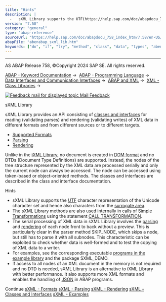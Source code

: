 ```yaml
---
title: "Hints"
description: |
  -   sXML Library supports the UTF(https://help.sap.com/doc/abapdocu_758_index_htm/7.58/en-US/abenutf_glosry.htm 'Glossary Entry') character representation of the Unicode character set and hence also characters from the surrogate area(https://help.sap.com/doc/abapdocu_758_index_htm/7.58/en-US/abe
version: "7.58"
category: "general"
type: "abap-reference"
sourceUrl: "https://help.sap.com/doc/abapdocu_758_index_htm/7.58/en-US/abenabap_sxml_lib.htm"
abapFile: "abenabap_sxml_lib.htm"
keywords: ["do", "if", "try", "method", "class", "data", "types", "abenabap", "sxml", "lib"]
---
```


* * *

AS ABAP Release 758, ©Copyright 2024 SAP SE. All rights reserved.

[ABAP - Keyword Documentation](https://help.sap.com/doc/abapdocu_758_index_htm/7.58/en-US/abenabap.htm) →  [ABAP - Programming Language](https://help.sap.com/doc/abapdocu_758_index_htm/7.58/en-US/abenabap_reference.htm) →  [Data Interfaces and Communication Interfaces](https://help.sap.com/doc/abapdocu_758_index_htm/7.58/en-US/abenabap_data_communication.htm) →  [ABAP and XML](https://help.sap.com/doc/abapdocu_758_index_htm/7.58/en-US/abenabap_xml.htm) →  [XML - Class Libraries](https://help.sap.com/doc/abapdocu_758_index_htm/7.58/en-US/abenabap_xml_libs.htm) → 

 [![](Mail.gif?object=Mail.gif "Feedback mail for displayed topic") Mail Feedback](mailto:f1_help@sap.com?subject=Feedback%20on%20ABAP%20Documentation&body=Document:%20sXML%20Library%2C%20ABENABAP_SXML_LIB%2C%20758%0D%0A%0D%0AError:%0D%0A%0D%0A%0D%0A%0D%0ASuggestion%20for%20improvement:)

sXML Library

sXML Library provides an API consisting of [classes and interfaces](https://help.sap.com/doc/abapdocu_758_index_htm/7.58/en-US/abenabap_sxml_lib_object_types.htm) for reading (validating parses) and rendering (validating writes) of XML data in different formats and from different sources or to different targets.

-   [Supported Formats](https://help.sap.com/doc/abapdocu_758_index_htm/7.58/en-US/abenabap_sxml_lib_formats.htm)
-   [Parsing](https://help.sap.com/doc/abapdocu_758_index_htm/7.58/en-US/abenabap_sxml_lib_parse.htm)
-   [Rendering](https://help.sap.com/doc/abapdocu_758_index_htm/7.58/en-US/abenabap_sxml_lib_render.htm)

Unlike in the [iXML Library](https://help.sap.com/doc/abapdocu_758_index_htm/7.58/en-US/abenabap_ixml_lib.htm), no document is created in [DOM format](https://help.sap.com/doc/abapdocu_758_index_htm/7.58/en-US/abendom_glosry.htm "Glossary Entry") and no DTDs (Document Type Definitions) are supported. Instead, the nodes of the tree structure represented by the XML data are processed serially and only the current node can always be accessed. The node can be accessed using token-based or object-oriented methods. The classes and interfaces are described in the class and interface documentation.

Hints

-   sXML Library supports the [UTF](https://help.sap.com/doc/abapdocu_758_index_htm/7.58/en-US/abenutf_glosry.htm "Glossary Entry") character representation of the Unicode character set and hence also characters from the [surrogate area](https://help.sap.com/doc/abapdocu_758_index_htm/7.58/en-US/abensurrogate_area_glosry.htm "Glossary Entry").
-   The sXML Library methods are also used internally in calls of [Simple Transformations](https://help.sap.com/doc/abapdocu_758_index_htm/7.58/en-US/abensimple_transformation_glosry.htm "Glossary Entry") using the statement [CALL TRANSFORMATION](https://help.sap.com/doc/abapdocu_758_index_htm/7.58/en-US/abapcall_transformation.htm).
-   The serial processing of XML data in sXML Library involves the [parsing](https://help.sap.com/doc/abapdocu_758_index_htm/7.58/en-US/abenabap_sxml_lib_parse.htm) and [rendering](https://help.sap.com/doc/abapdocu_758_index_htm/7.58/en-US/abenabap_sxml_lib_render.htm) of each node front to back without a preview. This is particularly clear in the parser method SKIP\_NODE, which skips a node, but still has to parse it with all subnodes. This characteristic can be exploited to check whether data is well-formed and to test the copying of XML data to a writer.
-   For examples, see the corresponding executable [programs in the example library](https://help.sap.com/doc/abapdocu_758_index_htm/7.58/en-US/abenabap_sxml_lib_abexas.htm) and the package SXML\_DEMO.
-   If access to all nodes of an XML document in the memory is not required and no DTD is needed, sXML Library is an alternative to iXML Library with better performance. It also supports more XML formats and enables the handling of [JSON](https://help.sap.com/doc/abapdocu_758_index_htm/7.58/en-US/abenjson_glosry.htm "Glossary Entry") in ABAP programs.

Continue
[sXML - Formats](https://help.sap.com/doc/abapdocu_758_index_htm/7.58/en-US/abenabap_sxml_lib_formats.htm)
[sXML - Parsing](https://help.sap.com/doc/abapdocu_758_index_htm/7.58/en-US/abenabap_sxml_lib_parse.htm)
[sXML - Rendering](https://help.sap.com/doc/abapdocu_758_index_htm/7.58/en-US/abenabap_sxml_lib_render.htm)
[sXML - Classes and Interfaces](https://help.sap.com/doc/abapdocu_758_index_htm/7.58/en-US/abenabap_sxml_lib_object_types.htm)
[sXML - Examples](https://help.sap.com/doc/abapdocu_758_index_htm/7.58/en-US/abenabap_sxml_lib_abexas.htm)